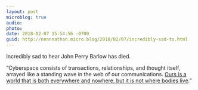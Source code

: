 ```yaml
---
layout: post
microblog: true
audio: 
photo: 
date: 2018-02-07 15:54:56 -0700
guid: http://nnnnnathan.micro.blog/2018/02/07/incredibly-sad-to.html
---
```

Incredibly sad to hear John Perry Barlow has died.

“Cyberspace consists of transactions, relationships, and thought itself, arrayed like a standing wave in the web of our communications. [Ours is a world that is both everywhere and nowhere, but it is not where bodies live](https://www.eff.org/cyberspace-independence).”

